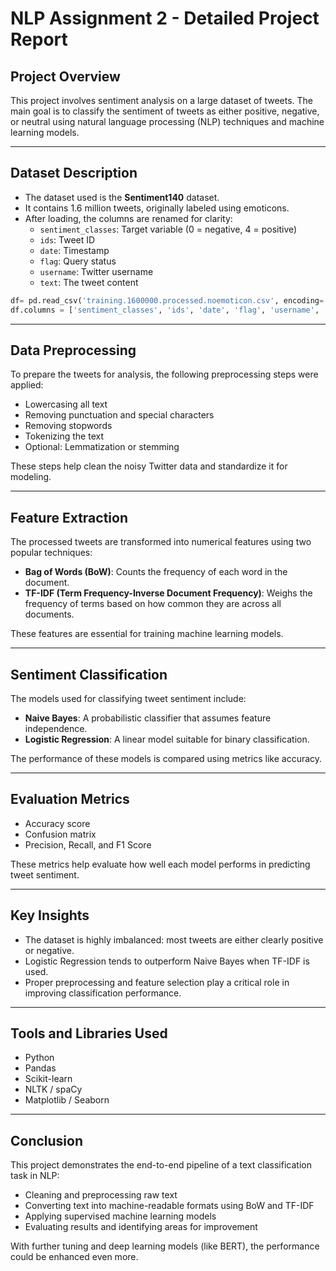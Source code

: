 
# NLP Assignment 2 - Detailed Project Report

## Project Overview

This project involves sentiment analysis on a large dataset of tweets. The main goal is to classify the sentiment of tweets as either positive, negative, or neutral using natural language processing (NLP) techniques and machine learning models.

---

## Dataset Description

- The dataset used is the **Sentiment140** dataset.
- It contains 1.6 million tweets, originally labeled using emoticons.
- After loading, the columns are renamed for clarity:
  - `sentiment_classes`: Target variable (0 = negative, 4 = positive)
  - `ids`: Tweet ID
  - `date`: Timestamp
  - `flag`: Query status
  - `username`: Twitter username
  - `text`: The tweet content

```python
df= pd.read_csv('training.1600000.processed.noemoticon.csv', encoding='latin-1')
df.columns = ['sentiment_classes', 'ids', 'date', 'flag', 'username', 'text']
```

---

## Data Preprocessing

To prepare the tweets for analysis, the following preprocessing steps were applied:

- Lowercasing all text
- Removing punctuation and special characters
- Removing stopwords
- Tokenizing the text
- Optional: Lemmatization or stemming

These steps help clean the noisy Twitter data and standardize it for modeling.

---

## Feature Extraction

The processed tweets are transformed into numerical features using two popular techniques:

- **Bag of Words (BoW)**: Counts the frequency of each word in the document.
- **TF-IDF (Term Frequency-Inverse Document Frequency)**: Weighs the frequency of terms based on how common they are across all documents.

These features are essential for training machine learning models.

---

## Sentiment Classification

The models used for classifying tweet sentiment include:

- **Naive Bayes**: A probabilistic classifier that assumes feature independence.
- **Logistic Regression**: A linear model suitable for binary classification.

The performance of these models is compared using metrics like accuracy.

---

## Evaluation Metrics

- Accuracy score
- Confusion matrix
- Precision, Recall, and F1 Score

These metrics help evaluate how well each model performs in predicting tweet sentiment.

---

## Key Insights

- The dataset is highly imbalanced: most tweets are either clearly positive or negative.
- Logistic Regression tends to outperform Naive Bayes when TF-IDF is used.
- Proper preprocessing and feature selection play a critical role in improving classification performance.

---

## Tools and Libraries Used

- Python
- Pandas
- Scikit-learn
- NLTK / spaCy
- Matplotlib / Seaborn

---

## Conclusion

This project demonstrates the end-to-end pipeline of a text classification task in NLP:

- Cleaning and preprocessing raw text
- Converting text into machine-readable formats using BoW and TF-IDF
- Applying supervised machine learning models
- Evaluating results and identifying areas for improvement

With further tuning and deep learning models (like BERT), the performance could be enhanced even more.

